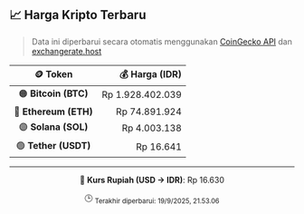 

<!-- HARGA_KRIPTO -->
## 📈 Harga Kripto Terbaru

> Data ini diperbarui secara otomatis menggunakan [CoinGecko API](https://www.coingecko.com/) dan [exchangerate.host](https://exchangerate.host/)

<div align="center">

| 🪙 Token | 💰 Harga (IDR) |
|:------:|---------------:|
| 🟠 **Bitcoin (BTC)**   | Rp 1.928.402.039 |
| 🔵 **Ethereum (ETH)**  | Rp 74.891.924 |
| 🟣 **Solana (SOL)**    | Rp 4.003.138 |
| 🟢 **Tether (USDT)**   | Rp 16.641 |

---

💱 **Kurs Rupiah (USD → IDR)**: Rp 16.630

🕒 <sub>Terakhir diperbarui: 19/9/2025, 21.53.06</sub>

</div>
<!-- /HARGA_KRIPTO -->